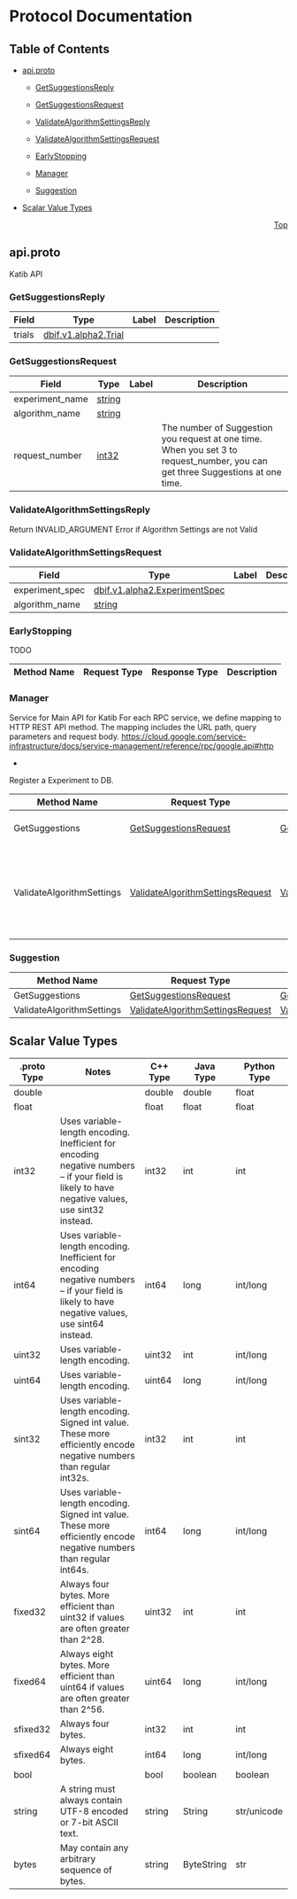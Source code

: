 # Protocol Documentation
<a name="top"></a>

## Table of Contents

- [api.proto](#api.proto)
    - [GetSuggestionsReply](#api.v1.alpha2.GetSuggestionsReply)
    - [GetSuggestionsRequest](#api.v1.alpha2.GetSuggestionsRequest)
    - [ValidateAlgorithmSettingsReply](#api.v1.alpha2.ValidateAlgorithmSettingsReply)
    - [ValidateAlgorithmSettingsRequest](#api.v1.alpha2.ValidateAlgorithmSettingsRequest)
  
  
  
    - [EarlyStopping](#api.v1.alpha2.EarlyStopping)
    - [Manager](#api.v1.alpha2.Manager)
    - [Suggestion](#api.v1.alpha2.Suggestion)
  

- [Scalar Value Types](#scalar-value-types)



<a name="api.proto"></a>
<p align="right"><a href="#top">Top</a></p>

## api.proto
Katib API


<a name="api.v1.alpha2.GetSuggestionsReply"></a>

### GetSuggestionsReply



| Field | Type | Label | Description |
| ----- | ---- | ----- | ----------- |
| trials | [dbif.v1.alpha2.Trial](#dbif.v1.alpha2.Trial) |  |  |






<a name="api.v1.alpha2.GetSuggestionsRequest"></a>

### GetSuggestionsRequest



| Field | Type | Label | Description |
| ----- | ---- | ----- | ----------- |
| experiment_name | [string](#string) |  |  |
| algorithm_name | [string](#string) |  |  |
| request_number | [int32](#int32) |  | The number of Suggestion you request at one time. When you set 3 to request_number, you can get three Suggestions at one time. |






<a name="api.v1.alpha2.ValidateAlgorithmSettingsReply"></a>

### ValidateAlgorithmSettingsReply
Return INVALID_ARGUMENT Error if Algorithm Settings are not Valid






<a name="api.v1.alpha2.ValidateAlgorithmSettingsRequest"></a>

### ValidateAlgorithmSettingsRequest



| Field | Type | Label | Description |
| ----- | ---- | ----- | ----------- |
| experiment_spec | [dbif.v1.alpha2.ExperimentSpec](#dbif.v1.alpha2.ExperimentSpec) |  |  |
| algorithm_name | [string](#string) |  |  |





 

 

 


<a name="api.v1.alpha2.EarlyStopping"></a>

### EarlyStopping
TODO

| Method Name | Request Type | Response Type | Description |
| ----------- | ------------ | ------------- | ------------|


<a name="api.v1.alpha2.Manager"></a>

### Manager
Service for Main API for Katib
For each RPC service, we define mapping to HTTP REST API method.
The mapping includes the URL path, query parameters and request body.
https://cloud.google.com/service-infrastructure/docs/service-management/reference/rpc/google.api#http

*
Register a Experiment to DB.

| Method Name | Request Type | Response Type | Description |
| ----------- | ------------ | ------------- | ------------|
| GetSuggestions | [GetSuggestionsRequest](#api.v1.alpha2.GetSuggestionsRequest) | [GetSuggestionsReply](#api.v1.alpha2.GetSuggestionsReply) | Get Suggestions from a Suggestion service. |
| ValidateAlgorithmSettings | [ValidateAlgorithmSettingsRequest](#api.v1.alpha2.ValidateAlgorithmSettingsRequest) | [ValidateAlgorithmSettingsReply](#api.v1.alpha2.ValidateAlgorithmSettingsReply) | Validate AlgorithmSettings in an Experiment. Suggestion service should return INVALID_ARGUMENT Error when the parameter is invalid |


<a name="api.v1.alpha2.Suggestion"></a>

### Suggestion


| Method Name | Request Type | Response Type | Description |
| ----------- | ------------ | ------------- | ------------|
| GetSuggestions | [GetSuggestionsRequest](#api.v1.alpha2.GetSuggestionsRequest) | [GetSuggestionsReply](#api.v1.alpha2.GetSuggestionsReply) |  |
| ValidateAlgorithmSettings | [ValidateAlgorithmSettingsRequest](#api.v1.alpha2.ValidateAlgorithmSettingsRequest) | [ValidateAlgorithmSettingsReply](#api.v1.alpha2.ValidateAlgorithmSettingsReply) |  |

 



## Scalar Value Types

| .proto Type | Notes | C++ Type | Java Type | Python Type |
| ----------- | ----- | -------- | --------- | ----------- |
| <a name="double" /> double |  | double | double | float |
| <a name="float" /> float |  | float | float | float |
| <a name="int32" /> int32 | Uses variable-length encoding. Inefficient for encoding negative numbers – if your field is likely to have negative values, use sint32 instead. | int32 | int | int |
| <a name="int64" /> int64 | Uses variable-length encoding. Inefficient for encoding negative numbers – if your field is likely to have negative values, use sint64 instead. | int64 | long | int/long |
| <a name="uint32" /> uint32 | Uses variable-length encoding. | uint32 | int | int/long |
| <a name="uint64" /> uint64 | Uses variable-length encoding. | uint64 | long | int/long |
| <a name="sint32" /> sint32 | Uses variable-length encoding. Signed int value. These more efficiently encode negative numbers than regular int32s. | int32 | int | int |
| <a name="sint64" /> sint64 | Uses variable-length encoding. Signed int value. These more efficiently encode negative numbers than regular int64s. | int64 | long | int/long |
| <a name="fixed32" /> fixed32 | Always four bytes. More efficient than uint32 if values are often greater than 2^28. | uint32 | int | int |
| <a name="fixed64" /> fixed64 | Always eight bytes. More efficient than uint64 if values are often greater than 2^56. | uint64 | long | int/long |
| <a name="sfixed32" /> sfixed32 | Always four bytes. | int32 | int | int |
| <a name="sfixed64" /> sfixed64 | Always eight bytes. | int64 | long | int/long |
| <a name="bool" /> bool |  | bool | boolean | boolean |
| <a name="string" /> string | A string must always contain UTF-8 encoded or 7-bit ASCII text. | string | String | str/unicode |
| <a name="bytes" /> bytes | May contain any arbitrary sequence of bytes. | string | ByteString | str |


